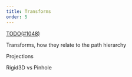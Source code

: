 ```yaml
---
title: Transforms
order: 5
---
```


[TODO(#1048)](https://github.com/rerun-io/rerun/issues/1048)

Transforms, how they relate to the path hierarchy

Projections

Rigid3D vs Pinhole